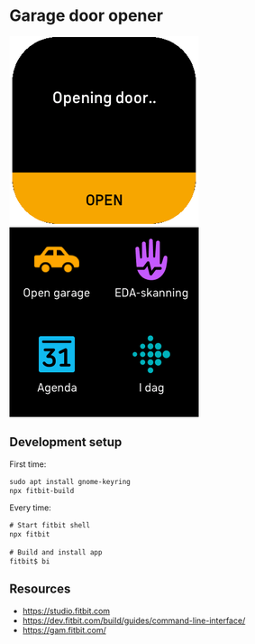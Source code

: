 # Garage door opener

![](screenshots/app.png)
![](screenshots/menu.png)

## Development setup

First time:
```
sudo apt install gnome-keyring
npx fitbit-build
```

Every time:
```shell
# Start fitbit shell
npx fitbit

# Build and install app
fitbit$ bi
```

## Resources
- https://studio.fitbit.com
- https://dev.fitbit.com/build/guides/command-line-interface/
- https://gam.fitbit.com/